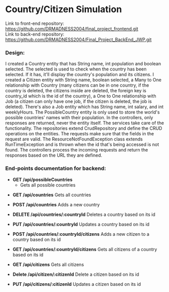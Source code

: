 # Country/Citizen Simulation

Link to front-end repository: https://github.com/DRMADNESS2004/final_project_frontend.git  
Link to back-end repository: https://github.com/DRMADNESS2004/Final_Project_BackEnd_JWP.git

### Design:

I created a Country entity that has String name, int population and boolean selected. The selected is used to check when the country has been selected. If it has, it'll display the country's population and its citizens. I created a Citizen entity with String name, boolean selected, a Many to One relationship with Country (many citizens can be in one country, if the country is deleted, the citizens inside are deleted, the foreign key is country_id which is the id of the country), a One to One relationship with Job (a citizen can only have one job, if the citizen is deleted, the job is deleted). There's also a Job entity which has String name, int salary, and int weeklyHours. The PossibleCountry entity is only used to store the world's possible countries' names with their population. In the controllers, only responses are returned, never the entity itself. The services take care of the functionality. The repositories extend CrudRepository and define the CRUD operations on the entities. The requests make sure that the fields in the request are valid. The ResourceNotFoundException class extends RunTimeException and is thrown when the id that's being accessed is not found. The controllers process the incoming requests and return the responses based on the URL they are defined.

### End-points documentation for backend:

- **GET /api/possibleCountries**     
    - Gets all possible countries
* **GET /api/countries**     Gets all countries
+ **POST /api/countries**     Adds a new country
- **DELETE /api/countries/:countryId**     Deletes a country based on its id
* **PUT /api/countries/:countryId**     Updates a country based on its id
+ **POST /api/countries/:countryId/citizens**     Adds a new citizen to a country based on its id
- **GET /api/countries/:countryId/citizens**     Gets all citizens of a country based on its id
* **GET /api/citizens**     Gets all citizens
+ **Delete /api/citizen/:citizenId**     Delete a citizen based on its id
- **PUT /api/citizens/:citizenId**     Updates a citizen based on its id